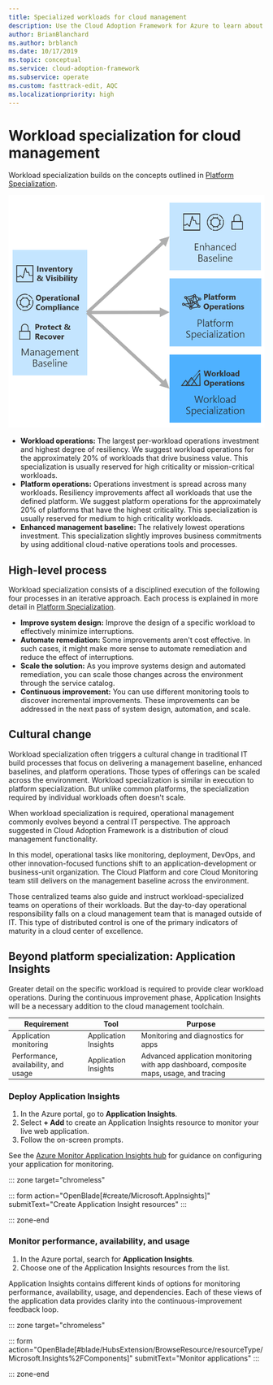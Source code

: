 ```yaml
---
title: Specialized workloads for cloud management
description: Use the Cloud Adoption Framework for Azure to learn about specialized workload cloud management operations. 
author: BrianBlanchard
ms.author: brblanch
ms.date: 10/17/2019
ms.topic: conceptual
ms.service: cloud-adoption-framework
ms.subservice: operate
ms.custom: fasttrack-edit, AQC
ms.localizationpriority: high
---
```


# Workload specialization for cloud management

Workload specialization builds on the concepts outlined in [Platform Specialization](./platform-specialization.md).

![Beyond the cloud management baseline](../../_images/manage/beyond-the-baseline.png)

- **Workload operations:** The largest per-workload operations investment and highest degree of resiliency. We suggest workload operations for the approximately 20% of workloads that drive business value. This specialization is usually reserved for high criticality or mission-critical workloads.
- **Platform operations:** Operations investment is spread across many workloads. Resiliency improvements affect all workloads that use the defined platform. We suggest platform operations for the approximately 20% of platforms that have the highest criticality. This specialization is usually reserved for medium to high criticality workloads.
- **Enhanced management baseline:** The relatively lowest operations investment. This specialization slightly improves business commitments by using additional cloud-native operations tools and processes.

## High-level process

Workload specialization consists of a disciplined execution of the following four processes in an iterative approach. Each process is explained in more detail in [Platform Specialization](./platform-specialization.md).

- **Improve system design:** Improve the design of a specific workload to effectively minimize interruptions.
- **Automate remediation:** Some improvements aren't cost effective. In such cases, it might make more sense to automate remediation and reduce the effect of interruptions.
- **Scale the solution:** As you improve systems design and automated remediation, you can scale those changes across the environment through the service catalog.
- **Continuous improvement:** You can use different monitoring tools to discover incremental improvements. These improvements can be addressed in the next pass of system design, automation, and scale.

## Cultural change

Workload specialization often triggers a cultural change in traditional IT build processes that focus on delivering a management baseline, enhanced baselines, and platform operations. Those types of offerings can be scaled across the environment. Workload specialization is similar in execution to platform specialization. But unlike common platforms, the specialization required by individual workloads often doesn't scale.

When workload specialization is required, operational management commonly evolves beyond a central IT perspective. The approach suggested in Cloud Adoption Framework is a distribution of cloud management functionality.

In this model, operational tasks like monitoring, deployment, DevOps, and other innovation-focused functions shift to an application-development or business-unit organization. The Cloud Platform and core Cloud Monitoring team still delivers on the management baseline across the environment.

Those centralized teams also guide and instruct workload-specialized teams on operations of their workloads. But the day-to-day operational responsibility falls on a cloud management team that is managed outside of IT. This type of distributed control is one of the primary indicators of maturity in a cloud center of excellence.

## Beyond platform specialization: Application Insights

Greater detail on the specific workload is required to provide clear workload operations. During the continuous improvement phase, Application Insights will be a necessary addition to the cloud management toolchain.

|Requirement|Tool|Purpose|
|---|---|---|
|Application monitoring|Application Insights|Monitoring and diagnostics for apps|
|Performance, availability, and usage|Application Insights|Advanced application monitoring with app dashboard, composite maps, usage, and tracing|

### Deploy Application Insights

1. In the Azure portal, go to **Application Insights**.
1. Select **+ Add** to create an Application Insights resource to monitor your live web application.
1. Follow the on-screen prompts.

See the [Azure Monitor Application Insights hub](https://docs.microsoft.com/azure/azure-monitor/azure-monitor-app-hub) for guidance on configuring your application for monitoring.

::: zone target="chromeless"

::: form action="OpenBlade[#create/Microsoft.AppInsights]" submitText="Create Application Insight resources" :::

::: zone-end

### Monitor performance, availability, and usage

1. In the Azure portal, search for **Application Insights**.
1. Choose one of the Application Insights resources from the list.

Application Insights contains different kinds of options for monitoring performance, availability, usage, and dependencies. Each of these views of the application data provides clarity into the continuous-improvement feedback loop.

::: zone target="chromeless"

<!-- markdownlint-disable DOCSMD001 -->

::: form action="OpenBlade[#blade/HubsExtension/BrowseResource/resourceType/Microsoft.Insights%2FComponents]" submitText="Monitor applications" :::

<!-- markdownlint-enable DOCSMD001 -->

::: zone-end

